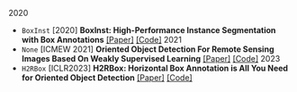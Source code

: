 2020
- `BoxInst` [2020] **BoxInst: High-Performance Instance Segmentation with Box Annotations** [[Paper]](https://arxiv.org/abs/2012.02310) [[Code]](https://github.com/yangxue0827/h2rbox-mmrotate/tree/main/boxinst_plugin)
2021
- `None` [ICMEW 2021] **Oriented Object Detection For Remote Sensing Images Based On Weakly Supervised Learning** [[Paper]](https://ieeexplore.ieee.org/abstract/document/9455957?casa_token=x3jK_8szB8sAAAAA:0UV4id4FbO-zSz7X_5Px7CAiZrgHlcdO5gEdspfubB2hZr4CMKWShzdjprnTDEufOL3AhQ3FnZn_) [[Code]](None)
2023
- `H2RBox` [ICLR2023] **H2RBox: Horizontal Box Annotation is All You Need for Oriented Object Detection** [[Paper]](https://arxiv.org/abs/2210.06742) [[Code]](https://github.com/yangxue0827/h2rbox-mmrotate)

